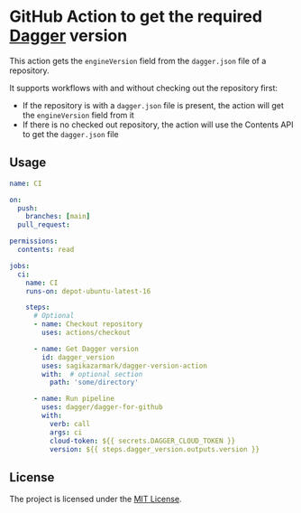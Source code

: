 # GitHub Action to get the required [Dagger](https://dagger.io/) version

This action gets the `engineVersion` field from the `dagger.json` file of a repository.

It supports workflows with and without checking out the repository first:

- If the repository is with a `dagger.json` file is present, the action will get the `engineVersion` field from it
- If there is no checked out repository, the action will use the Contents API to get the `dagger.json` file

## Usage


```yaml
name: CI

on:
  push:
    branches: [main]
  pull_request:

permissions:
  contents: read

jobs:
  ci:
    name: CI
    runs-on: depot-ubuntu-latest-16

    steps:
      # Optional
      - name: Checkout repository
        uses: actions/checkout

      - name: Get Dagger version
        id: dagger_version
        uses: sagikazarmark/dagger-version-action
        with:  # optional section
          path: 'some/directory'

      - name: Run pipeline
        uses: dagger/dagger-for-github
        with:
          verb: call
          args: ci
          cloud-token: ${{ secrets.DAGGER_CLOUD_TOKEN }}
          version: ${{ steps.dagger_version.outputs.version }}
```

## License

The project is licensed under the [MIT License](LICENSE).

